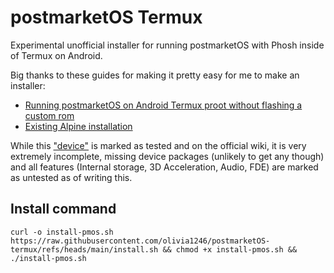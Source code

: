 # postmarketOS Termux

Experimental unofficial installer for running postmarketOS with Phosh inside of Termux on Android.

Big thanks to these guides for making it pretty easy for me to make an installer:
- [Running postmarketOS on Android Termux proot without flashing a custom rom](https://ivonblog.com/en-us/posts/postmarketos-in-termux-proot/)
- [Existing Alpine installation](https://wiki.postmarketos.org/wiki/Existing_Alpine_installation)

While this ["device"](https://wiki.postmarketos.org/wiki/PRoot_aarch64_(proot-aarch64)) is marked as tested and on the official wiki, it is very extremely incomplete, missing device packages (unlikely to get any though) and all features (Internal storage, 3D Acceleration, Audio, FDE) are marked as untested as of writing this.

## Install command

`curl -o install-pmos.sh https://raw.githubusercontent.com/olivia1246/postmarketOS-termux/refs/heads/main/install.sh && chmod +x install-pmos.sh && ./install-pmos.sh`

